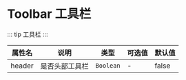 # Toolbar 工具栏

::: tip
工具栏
:::

| 属性名    | 说明      | 类型        | 可选值 | 默认值   |
|--------|---------|-----------|-----|-------|
| header | 是否头部工具栏 | `Boolean` | -   | false |
